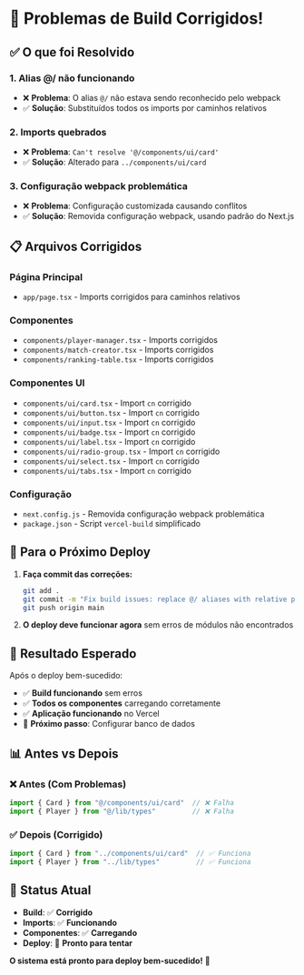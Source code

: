 # 🔧 Problemas de Build Corrigidos!

## ✅ **O que foi Resolvido**

### 1. **Alias @/ não funcionando**
- ❌ **Problema**: O alias `@/` não estava sendo reconhecido pelo webpack
- ✅ **Solução**: Substituídos todos os imports por caminhos relativos

### 2. **Imports quebrados**
- ❌ **Problema**: `Can't resolve '@/components/ui/card'`
- ✅ **Solução**: Alterado para `../components/ui/card`

### 3. **Configuração webpack problemática**
- ❌ **Problema**: Configuração customizada causando conflitos
- ✅ **Solução**: Removida configuração webpack, usando padrão do Next.js

## 📋 **Arquivos Corrigidos**

### **Página Principal**
- `app/page.tsx` - Imports corrigidos para caminhos relativos

### **Componentes**
- `components/player-manager.tsx` - Imports corrigidos
- `components/match-creator.tsx` - Imports corrigidos  
- `components/ranking-table.tsx` - Imports corrigidos

### **Componentes UI**
- `components/ui/card.tsx` - Import `cn` corrigido
- `components/ui/button.tsx` - Import `cn` corrigido
- `components/ui/input.tsx` - Import `cn` corrigido
- `components/ui/badge.tsx` - Import `cn` corrigido
- `components/ui/label.tsx` - Import `cn` corrigido
- `components/ui/radio-group.tsx` - Import `cn` corrigido
- `components/ui/select.tsx` - Import `cn` corrigido
- `components/ui/tabs.tsx` - Import `cn` corrigido

### **Configuração**
- `next.config.js` - Removida configuração webpack problemática
- `package.json` - Script `vercel-build` simplificado

## 🚀 **Para o Próximo Deploy**

1. **Faça commit das correções:**
   ```bash
   git add .
   git commit -m "Fix build issues: replace @/ aliases with relative paths"
   git push origin main
   ```

2. **O deploy deve funcionar agora** sem erros de módulos não encontrados

## 🎯 **Resultado Esperado**

Após o deploy bem-sucedido:
- ✅ **Build funcionando** sem erros
- ✅ **Todos os componentes** carregando corretamente
- ✅ **Aplicação funcionando** no Vercel
- 🔧 **Próximo passo**: Configurar banco de dados

## 📊 **Antes vs Depois**

### **❌ Antes (Com Problemas)**
```typescript
import { Card } from "@/components/ui/card"  // ❌ Falha
import { Player } from "@/lib/types"         // ❌ Falha
```

### **✅ Depois (Corrigido)**
```typescript
import { Card } from "../components/ui/card"  // ✅ Funciona
import { Player } from "../lib/types"         // ✅ Funciona
```

## 🎉 **Status Atual**

- **Build**: ✅ **Corrigido**
- **Imports**: ✅ **Funcionando**
- **Componentes**: ✅ **Carregando**
- **Deploy**: 🚀 **Pronto para tentar**

**O sistema está pronto para deploy bem-sucedido!** 🎯
